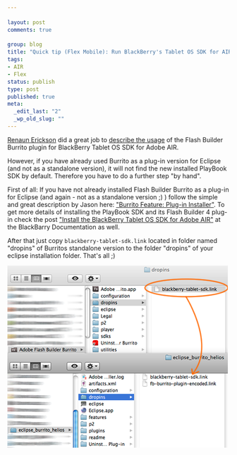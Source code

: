 ```yaml
--- 

layout: post
comments: true

group: blog
title: "Quick tip (Flex Mobile): Run BlackBerry's Tablet OS SDK for AIR using Flash Builder Burrito plug-in version (not standalone)"
tags: 
- AIR
- Flex
status: publish
type: post
published: true
meta: 
  _edit_last: "2"
  _wp_old_slug: ""
---
```

[Renaun Erickson](http://renaun.com/blog/) did a great job to [describe the usage](http://renaun.com/blog/2010/12/update-to-playbook-sdk-provides-flash-builder-burrito-plugin/)
of the Flash Builder Burrito plugin for BlackBerry Tablet OS SDK for Adobe AIR.

However, if you have already used Burrito as a plug-in version for Eclipse (and not as a standalone version),
it will not find the new installed PlayBook SDK by default. Therefore you have to do a further step "by hand".

<!--more-->

First of all: If you have not already installed Flash Builder Burrito as a plug-in for Eclipse (and again - not as a standalone version ;) ) follow the simple and great description by Jason here: ["Burrito Feature: Plug-in Installer"](http://blogs.adobe.com/jasonsj/2010/11/burrito-feature-plug-in-installer.html). To get more details of installing the PlayBook SDK and its Flash Builder 4 plug-in check the post ["Install the BlackBerry Tablet OS SDK for Adobe AIR"](http://docs.blackberry.com/en/developers/deliverables/21878/Installing_the_SDK_1347128_11.jsp) at the BlackBarry Documentation as well.

After that just copy `blackberry-tablet-sdk.link` located in folder named "dropins" of Burritos standalone version to the folder "dropins" of your eclipse installation folder. That's all ;)

![Screen shot](/blog/uploads/2010/12/07/screenshot_dropin_folder.png)
